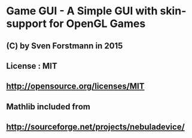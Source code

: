 # Game GUI - A Simple GUI with skin-support for OpenGL Games

## (C) by Sven Forstmann in 2015
## License : MIT
## http://opensource.org/licenses/MIT

## Mathlib included from 
## http://sourceforge.net/projects/nebuladevice/
